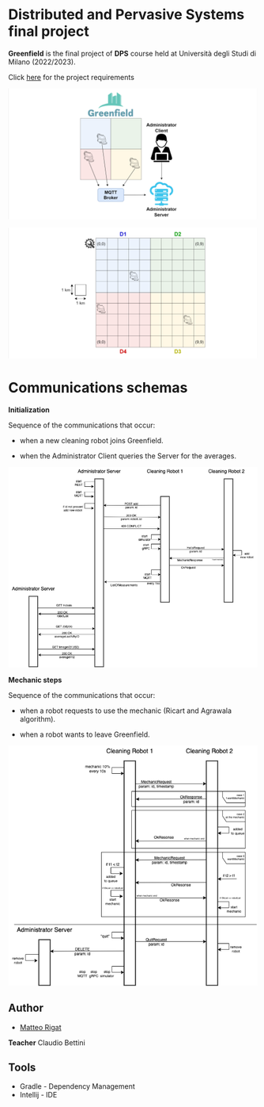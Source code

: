 
# Distributed and Pervasive Systems final project

**Greenfield** is the final project of **DPS** course held
at Università degli Studi di Milano (2022/2023).

Click [here](Project%20DPS%202023%20-%20Greenfield.pdf) for the project requirements


![Image of the city](images/greenfield.png)

![Image of the city](images/districts.png)


# Communications schemas
**Initialization**

Sequence of the communications that occur:

* when a new cleaning robot joins Greenfield.

* when the Administrator Client queries the Server for the averages.

![Initialization](images/init.png)

**Mechanic steps**

Sequence of the communications that occur:

* when a robot requests to use the mechanic (Ricart and Agrawala algorithm).

* when a robot wants to leave Greenfield.

![Mechanic](images/mechanic.png)


## Author
* [Matteo Rigat](https://github.com/MatteoRigat)

**Teacher** Claudio Bettini

## Tools
* Gradle - Dependency Management
* Intellij - IDE
